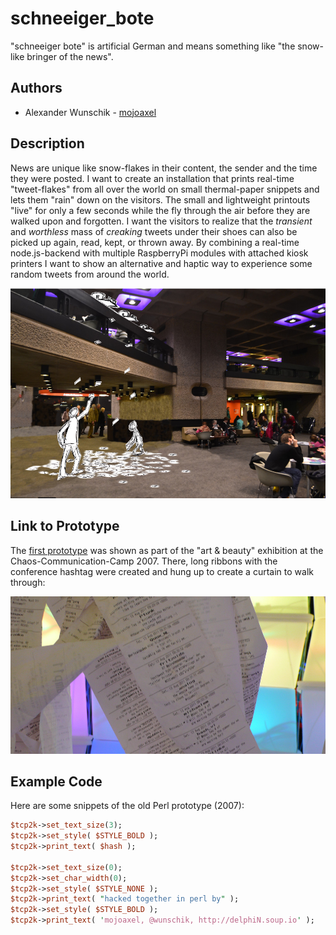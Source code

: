 # schneeiger_bote

"schneeiger bote" is artificial German and means something like "the snow-like bringer of the news".

## Authors

- Alexander Wunschik - [mojoaxel](https://github.com/mojoaxel "GitHub Account")

## Description

News are unique like snow-flakes in their content, the sender and the time they were posted. I want to create an installation that prints real-time "tweet-flakes" from all over the world on small thermal-paper snippets and lets them "rain" down on the visitors. 
The small and lightweight printouts "live" for only a few seconds while the fly through the air before they are walked upon and forgotten. 
I want the visitors to realize that the *transient* and *worthless* mass of *creaking* tweets under their shoes can also be picked up again, read, kept, or thrown away. 
By combining a real-time node.js-backend with multiple RaspberryPi modules with attached kiosk printers I want to show an alternative and haptic way to experience some random tweets from around the world.

![concept sketch](project_images/BarbicanFoyerPrinter-CCSABY-Jknight1603.jpg)

## Link to Prototype

The [first prototype](project_posts/2014-03-24-The-First-Prototype.md) was shown as part of the "art & beauty" exhibition at the Chaos-Communication-Camp 2007. There, long ribbons with the conference hashtag were created and hung up to create a curtain to walk through:

![artistik shot](project_images/2014-03-25-CCCCamp07-CCSABY-mlcastle_1000x500.jpg "CC-BY-SA by mlcastle")

## Example Code

Here are some snippets of the old Perl prototype (2007):

```perl
$tcp2k->set_text_size(3);
$tcp2k->set_style( $STYLE_BOLD );
$tcp2k->print_text( $hash );	

$tcp2k->set_text_size(0);
$tcp2k->set_char_width(0);
$tcp2k->set_style( $STYLE_NONE );
$tcp2k->print_text( "hacked together in perl by" );
$tcp2k->set_style( $STYLE_BOLD );
$tcp2k->print_text( 'mojoaxel, @wunschik, http://delphiN.soup.io' ); 
```
